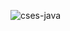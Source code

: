 ![cses-java](https://socialify.git.ci/thatbeautifuldream/cses-java/image?description=1&font=Inter&language=1&name=1&owner=1&theme=Dark)
